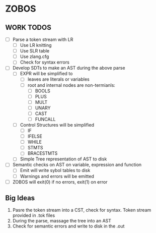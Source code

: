 # ZOBOS

## WORK TODOS

- [ ] Parse a token stream with LR
	- [ ] Use LR knitting
	- [ ] Use SLR table 
	- [ ] Use zlang.cfg
	- [ ] Check for syntax errors
- [ ] Develop SDTs to make an AST during the above parse
	- [ ] EXPR will be simplified to 
		- [ ] leaves are literals or variables
		- [ ] root and internal nodes are non-termianls:
			- [ ] BOOLS
			- [ ] PLUS
			- [ ] MULT
			- [ ] UNARY
			- [ ] CAST
			- [ ] FUNCALL
	- [ ] Control Structures will be simplified
		- [ ] IF
		- [ ] IFELSE
		- [ ] WHILE
		- [ ] STMTS
		- [ ] BRACESTMTS
	- [ ] Simple Tree representation of AST to disk
- [ ] Semantic checks on AST on variable, expression and function
	- [ ] Emit will write sybol tables to disk 
	- [ ] Warnings and errors will be emitted 
- [ ] ZOBOS will exit(0) if no errors, exit(1) on error

## Big Ideas

1. Pasre the token stream into a CST, check for syntax. Token stream provided in .tok files
2. During the parse, massage the tree into an AST
3. Check for semantic errors and write to disk in the .out

